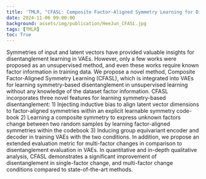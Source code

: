 ```yaml
---
title: 'TMLR, "CFASL: Composite Factor-Aligned Symmetry Learning for Disentanglement in Variational AutoEncoder"'
date: 2024-11-06 09:00:00
background: assets/img/publication/HeeJun_CFASL.jpg
tags: [TMLR]
toc: True
---
```


Symmetries of input and latent vectors have provided valuable insights for disentanglement learning in VAEs. However, only a few works were proposed as an unsupervised method, and even these works require known factor information in training data. We propose a
novel method, Composite Factor-Aligned Symmetry Learning (CFASL), which is integrated into VAEs for learning symmetry-based disentanglement in unsupervised learning without any knowledge of the dataset factor information. CFASL incorporates three novel features for learning symmetry-based disentanglement: 1) Injecting inductive bias to align latent vector dimensions to factor-aligned symmetries within an explicit learnable symmetry code-book 2) Learning a composite symmetry to express unknown factors change between two random samples by learning factor-aligned symmetries within the codebook 3) Inducing group equivariant encoder and decoder in training VAEs with the two conditions. In addition, we propose an extended evaluation metric for multi-factor changes in comparison to disentanglement evaluation in VAEs. In quantitative and in-depth qualitative analysis, CFASL demonstrates a significant improvement of disentanglement in single-factor change, and multi-factor change conditions compared to state-of-the-art methods.